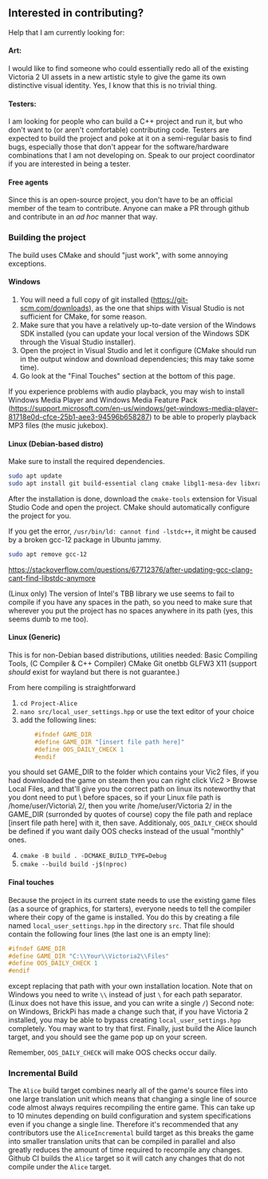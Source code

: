 ## Interested in contributing?

Help that I am currently looking for:

#### Art:

I would like to find someone who could essentially redo all of the existing Victoria 2 UI assets in a new artistic style to give the game its own distinctive visual identity. Yes, I know that this is no trivial thing.

#### Testers:

I am looking for people who can build a C++ project and run it, but who don't want to (or aren't comfortable) contributing code. Testers are expected to build the project and poke at it on a semi-regular basis to find bugs, especially those that don't appear for the software/hardware combinations that I am not developing on. Speak to our project coordinator if you are interested in being a tester.

#### Free agents

Since this is an open-source project, you don't have to be an official member of the team to contribute. Anyone can make a PR through github and contribute in an *ad hoc* manner that way.

### Building the project

The build uses CMake and should "just work", with some annoying exceptions.

#### Windows

1. You will need a full copy of git installed (https://git-scm.com/downloads), as the one that ships with Visual Studio is not sufficient for CMake, for some reason.
2. Make sure that you have a relatively up-to-date version of the Windows SDK installed (you can update your local version of the Windows SDK through the Visual Studio installer).
3. Open the project in Visual Studio and let it configure (CMake should run in the output window and download dependencies; this may take some time).
4. Go look at the "Final Touches" section at the bottom of this page.

If you experience problems with audio playback, you may wish to install Windows Media Player and Windows Media Feature Pack (https://support.microsoft.com/en-us/windows/get-windows-media-player-81718e0d-cfce-25b1-aee3-94596b658287) to be able to properly playback MP3 files (the music jukebox).

#### Linux (Debian-based distro)

Make sure to install the required dependencies.

```bash
sudo apt update
sudo apt install git build-essential clang cmake libgl1-mesa-dev libxrandr-dev libxinerama-dev libxcursor-dev libxi-dev
```

After the installation is done, download the `cmake-tools` extension for Visual Studio Code and open the project. CMake should automatically configure the project for you.

If you get the error, `/usr/bin/ld: cannot find -lstdc++`, it might be caused by a broken gcc-12 package in Ubuntu jammy.
```bash
sudo apt remove gcc-12
```
https://stackoverflow.com/questions/67712376/after-updating-gcc-clang-cant-find-libstdc-anymore

(Linux only) The version of Intel's TBB library we use seems to fail to compile if you have any spaces in the path, so you need to make sure that wherever you put the project has no spaces anywhere in its path (yes, this seems dumb to me too).

#### Linux (Generic)

This is for non-Debian based distributions, utilities needed:
Basic Compiling Tools, (C Compiler & C++ Compiler)
CMake
Git
onetbb
GLFW3
X11 (support *should* exist for wayland but there is not guarantee.)

From here compiling is straightforward
1. `cd Project-Alice`
2. `nano src/local_user_settings.hpp` or use the text editor of your choice
3. add the following lines:
    ```cpp
        #ifndef GAME_DIR
        #define GAME_DIR "[insert file path here]"
        #define OOS_DAILY_CHECK 1
        #endif

    ```
  you should set GAME_DIR to the folder which contains your Vic2 files, if you had downloaded the game on steam then you can right click Vic2 > Browse Local Files, and that'll give you the correct path on linux its noteworthy that you dont need to put \ before spaces, so if your Linux file path is /home/user/Victoria\ 2/, then you write /home/user/Victoria 2/ in the GAME_DIR (surronded by quotes of course)
    copy the file path and replace [insert file path here] with it, then save. Additionaly, `OOS_DAILY_CHECK` should be defined if you want daily OOS checks instead of the usual "monthly" ones.
    
4. `cmake -B build . -DCMAKE_BUILD_TYPE=Debug`
5. `cmake --build build -j$(nproc)`


#### Final touches

Because the project in its current state needs to use the existing game files (as a source of graphics, for starters), everyone needs to tell the compiler where their copy of the game is installed. You do this by creating a file named `local_user_settings.hpp` in the directory `src`.
That file should contain the following four lines (the last one is an empty line):
```cpp
#ifndef GAME_DIR
#define GAME_DIR "C:\\Your\\Victoria2\\Files"
#define OOS_DAILY_CHECK 1
#endif
```
except replacing that path with your own installation location.
Note that on Windows you need to write `\\` instead of just `\` for each path separator. (Linux does not have this issue, and you can write a single `/`)
Second note: on Windows, BrickPi has made a change such that, if you have Victoria 2 installed, you may be able to bypass creating `local_user_settings.hpp` completely. You may want to try that first.
Finally, just build the Alice launch target, and you should see the game pop up on your screen.

Remember, `OOS_DAILY_CHECK` will make OOS checks occur daily.

### Incremental Build

The `Alice` build target combines nearly all of the game's source files into one large translation unit which means that changing a single line of source code almost always requires recompiling the entire game. This can take up to 10 minutes depending on build configuration and system specifications even if you change a single line. Therefore it's recommended that any contributors use the `AliceIncremental` build target as this breaks the game into smaller translation units that can be compiled in parallel and also greatly reduces the amount of time required to recompile any changes. Github CI builds the `Alice` target so it will catch any changes that do not compile under the `Alice` target.
